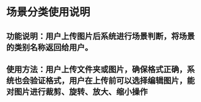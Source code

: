 # 场景分类使用说明
## 功能说明：用户上传图片后系统进行场景判断，将场景的类别名称返回给用户。
## 使用方法：用户上传文件夹或图片，确保格式正确，系统也会验证格式，用户在上传前可以选择编辑图片，能对图片进行裁剪、旋转、放大、缩小操作
